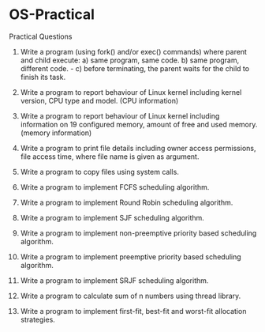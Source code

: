 # OS-Practical

Practical Questions

1. Write a program (using fork() and/or exec() commands) where parent and child execute: a)
same program, same code. b) same program, different code. - c) before terminating, the parent
waits for the child to finish its task.

2. Write a program to report behaviour of Linux kernel including kernel version, CPU type and
model. (CPU information)

3. Write a program to report behaviour of Linux kernel including information on 19 configured
memory, amount of free and used memory. (memory information)

4. Write a program to print file details including owner access permissions, file access time,
where file name is given as argument.

5. Write a program to copy files using system calls.

6. Write a program to implement FCFS scheduling algorithm.

7. Write a program to implement Round Robin scheduling algorithm.

8. Write a program to implement SJF scheduling algorithm.

9. Write a program to implement non-preemptive priority based scheduling algorithm.

10. Write a program to implement preemptive priority based scheduling algorithm.

11. Write a program to implement SRJF scheduling algorithm.

12. Write a program to calculate sum of n numbers using thread library.

13. Write a program to implement first-fit, best-fit and worst-fit allocation strategies. 
